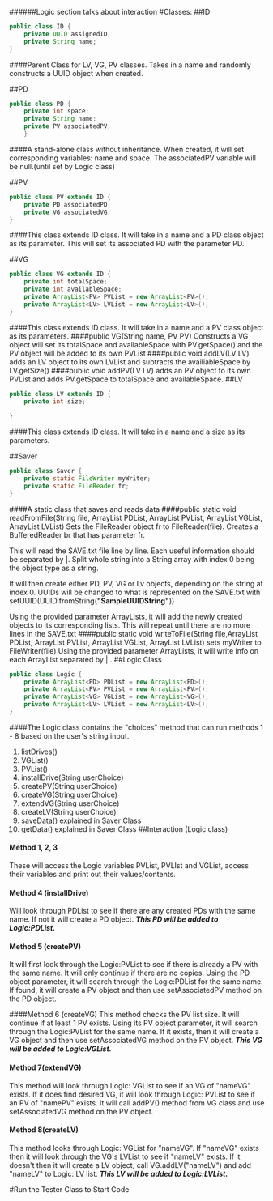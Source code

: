 ######Logic section talks about interaction
#Classes:
##ID
```java
public class ID {
    private UUID assignedID;
    private String name;
}
```
####Parent Class for LV, VG, PV classes.
Takes in a name and randomly constructs a UUID object when created.

##PD
```java
public class PD {
    private int space;
    private String name;
    private PV associatedPV;
    }
```
####A stand-alone class without inheritance.
When created, it will set corresponding variables: name and space.
The associatedPV variable will be null.(until set by Logic class)

##PV
```java
public class PV extends ID {
    private PD associatedPD;
    private VG associatedVG;
}
```
####This class extends ID class. It will take in a name and a PD class object as its parameter.
This will set its associated PD with the parameter PD.


##VG
```java
public class VG extends ID {
    private int totalSpace;
    private int availableSpace;
    private ArrayList<PV> PVList = new ArrayList<PV>();
    private ArrayList<LV> LVList = new ArrayList<LV>();
}
```
####This class extends ID class. It will take in a name and a PV class object as its parameters.
####public VG(String name, PV PV)
Constructs a VG object will set its totalSpace and availableSpace with PV.getSpace() and the PV object will be added to its own PVList
####public void addLV(LV LV)
adds an LV object to its own LVList and subtracts the availiableSpace by LV.getSize()
####public void addPV(LV LV)
adds an PV object to its own PVList and adds PV.getSpace to totalSpace and availableSpace.
##LV
```java
public class LV extends ID {
    private int size;
    
}
```
####This class extends ID class. It will take in a name and a size as its parameters.

##Saver
```java
public class Saver {
    private static FileWriter myWriter;
    private static FileReader fr;
}
```
####A static class that saves and reads data
####public static void readFromFile(String file, ArrayList<PD> PDList, ArrayList<PV> PVList, ArrayList<VG> VGList, ArrayList<LV> LVList)
Sets the FileReader object fr to FileReader(file).
Creates a BufferedReader br that has parameter fr. 

This will read the SAVE.txt file line by line. Each useful information should be separated by |.
Split whole string into a String array with index 0 being the object type as a string.

It will then create either PD, PV, VG or Lv objects, depending on the string at index 0. UUIDs will be changed to what is represented on the SAVE.txt with setUUID(UUID.fromString(**"SampleUUIDString"**))

Using the provided parameter ArrayLists, it will add the newly created objects to its corresponding lists. This will repeat until there are no more lines in the SAVE.txt
####public static void writeToFile(String file,ArrayList<PD> PDList, ArrayList<PV> PVList, ArrayList<VG> VGList, ArrayList<LV> LVList)
sets myWriter to FileWriter(file)
Using the provided parameter ArrayLists, it will write info on each ArrayList separated by | .
##Logic Class
```java
public class Logic {
    private ArrayList<PD> PDList = new ArrayList<PD>();
    private ArrayList<PV> PVList = new ArrayList<PV>();
    private ArrayList<VG> VGList = new ArrayList<VG>();
    private ArrayList<LV> LVList = new ArrayList<LV>();
}
```
####The Logic class contains the "choices" method that can run methods 1 - 8 based on the user's string input.
1. listDrives()
2. VGList()
3. PVList()
4. installDrive(String userChoice)
5. createPV(String userChoice)
6. createVG(String userChoice)
7. extendVG(String userChoice)
8. createLV(String userChoice)
9. saveData()  explained in Saver Class
10. getData()  explained in Saver Class
##Interaction (Logic class)
#### Method 1, 2, 3
These will access the Logic variables PVList, PVLIst and VGList, access their variables and print out their values/contents.

#### Method 4 (installDrive)
Will look through PDList to see if there are any created PDs with the same name. If not it will create a PD object.
 ***This PD will be added to Logic:PDList.***

#### Method 5 (createPV)
It will first look through the Logic:PVList to see if there is already a PV with the same name. It will only continue if there are no copies.
Using the PD object parameter, it will search through the Logic:PDList for the same name. If found, it will create a PV object and then use setAssociatedPV method on the PD object.

####Method 6 (createVG)
This method checks the PV list size. It will continue if at least 1 PV exists.
Using its PV object parameter, it will search through the Logic:PVList for the same name.
If it exists, then it will create a VG object and then use setAssociatedVG method on the PV object.
***This VG will be added to Logic:VGList.***

#### Method 7(extendVG)
This method will look through Logic: VGList to see if an VG of "nameVG" exists. 
If it does find desired VG, it will look through Logic: PVList to see if an PV of "namePV" exists.
It will call addPV() method from VG class and use setAssociatedVG method on the PV object.

#### Method 8(createLV)
This method looks through Logic: VGList for "nameVG".
If "nameVG" exists then it will look through the VG's LVList to see if "nameLV" exists.
If it doesn't then it will create a LV object, call VG.addLV("nameLV") and add "nameLV" to Logic: LV list.
***This LV will be added to Logic:LVList.***

#Run the Tester Class to Start Code

